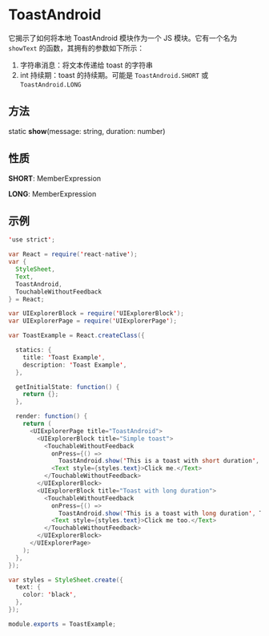 
# ToastAndroid

它揭示了如何将本地 ToastAndroid 模块作为一个 JS 模块。它有一个名为 `showText` 的函数，其拥有的参数如下所示：

1. 字符串消息：将文本传递给 toast 的字符串
2. int 持续期：toast 的持续期。可能是 `ToastAndroid.SHORT` 或 `ToastAndroid.LONG`

## 方法

static **show**(message: string, duration: number) 

## 性质

**SHORT**: MemberExpression 

**LONG**: MemberExpression 

## 示例

```java
'use strict';

var React = require('react-native');
var {
  StyleSheet,
  Text,
  ToastAndroid,
  TouchableWithoutFeedback
} = React;

var UIExplorerBlock = require('UIExplorerBlock');
var UIExplorerPage = require('UIExplorerPage');

var ToastExample = React.createClass({

  statics: {
    title: 'Toast Example',
    description: 'Toast Example',
  },

  getInitialState: function() {
    return {};
  },

  render: function() {
    return (
      <UIExplorerPage title="ToastAndroid">
        <UIExplorerBlock title="Simple toast">
          <TouchableWithoutFeedback
            onPress={() =>
              ToastAndroid.show('This is a toast with short duration', ToastAndroid.SHORT)}>
            <Text style={styles.text}>Click me.</Text>
          </TouchableWithoutFeedback>
        </UIExplorerBlock>
        <UIExplorerBlock title="Toast with long duration">
          <TouchableWithoutFeedback
            onPress={() =>
              ToastAndroid.show('This is a toast with long duration', ToastAndroid.LONG)}>
            <Text style={styles.text}>Click me too.</Text>
          </TouchableWithoutFeedback>
        </UIExplorerBlock>
      </UIExplorerPage>
    );
  },
});

var styles = StyleSheet.create({
  text: {
    color: 'black',
  },
});

module.exports = ToastExample;
```
